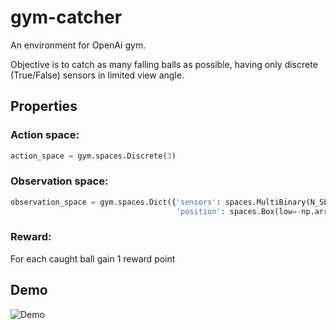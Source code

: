 # gym-catcher

An environment for OpenAi gym.

Objective is to catch as many falling balls as possible, having only discrete (True/False) sensors in limited view angle.

## Properties

### Action space:
```python
action_space = gym.spaces.Discrete(3)
```

### Observation space:
```python
observation_space = gym.spaces.Dict({'sensors': spaces.MultiBinary(N_SENSORS),
                                     'position': spaces.Box(low=-np.array([min_x]), high=np.array([max_x]))})

```

### Reward:
For each caught ball gain 1 reward point


## Demo

![Demo](https://github.com/piaxar/gym-catcher/demo/demo.gif)
